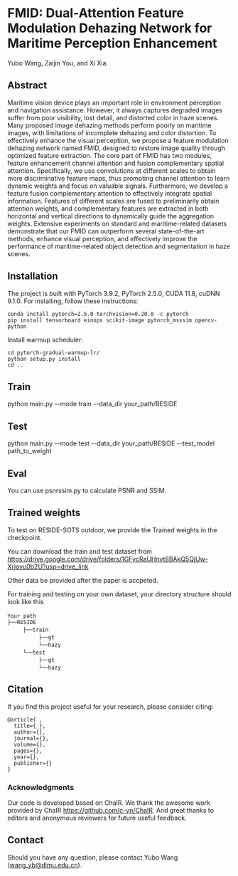 # FMID: Dual-Attention Feature Modulation Dehazing Network for Maritime Perception Enhancement
Yubo Wang, Zaijin You, and Xi Xia.
## Abstract
Maritime vision device plays an important role in environment perception and navigation assistance. However, it always captures degraded images suffer from poor visibility, lost detail, and distorted color in haze scenes. Many proposed image dehazing methods perform poorly on maritime images, with limitations of incomplete dehazing and color distortion. To effectively enhance the visual perception, we propose a feature modulation dehazing network named FMID, designed to restore image quality through optimized feature extraction. The core part of FMID has two modules, feature enhancement channel attention and fusion complementary spatial attention. Specifically, we use convolutions at different scales to obtain more discriminative feature maps, thus promoting channel attention to learn dynamic weights and focus on valuable signals. Furthermore, we develop a feature fusion complementary attention to effectively integrate spatial information. Features of different scales are fused to preliminarily obtain attention weights, and complementary features are extracted in both horizontal and vertical directions to dynamically guide the aggregation weights. Extensive experiments on standard and maritime-related datasets demonstrate that our FMID can outperform several state-of-the-art methods, enhance visual perception, and effectively improve the performance of maritime-related object detection and segmentation in haze scenes.

## Installation
The project is built with PyTorch 3.9.2, PyTorch 2.5.0, CUDA 11.8, cuDNN 9.1.0.
For installing, follow these instructions:
~~~
conda install pytorch=2.5.0 torchvision=0.20.0 -c pytorch
pip install tensorboard einops scikit-image pytorch_msssim opencv-python
~~~
Install warmup scheduler:
~~~
cd pytorch-gradual-warmup-lr/
python setup.py install
cd ..
~~~
## Train

python main.py --mode train --data_dir your_path/RESIDE

## Test

python main.py --mode test --data_dir your_path/RESIDE --test_model path_to_weight

## Eval

You can use psnrssim.py to calculate PSNR and SSIM.

## Trained weights
To test on RESIDE-SOTS outdoor, we provide the Trained weights in the checkpoint. 

You can download the train and test dataset from https://drive.google.com/drive/folders/1GFycRaUHnvt8BAkQ5QjUw-Xrjovu0b2U?usp=drive_link

Other data be provided after the paper is accpeted.

For training and testing on your own dataset, your directory structure should look like this

`Your path` <br/>
`├──RESIDE` <br/>
     `├──train`  <br/>
          `├──gt`  <br/>
          `└──hazy`  
     `└──test`  <br/>
          `├──gt`  <br/>
          `└──hazy` 



## Citation
If you find this project useful for your research, please consider citing:
~~~
@article{ ,
  title={ },
  author={},
  journal={},
  volume={},
  pages={},
  year={},
  publisher={}
}
~~~

### Acknowledgments
Our code is developed based on ChaIR. We thank the awesome work provided by ChaIR https://github.com/c-yn/ChaIR.
And great thanks to editors and anonymous reviewers for future useful feedback.

## Contact
Should you have any question, please contact Yubo Wang (wang_yb@dlmu.edu.cn).

